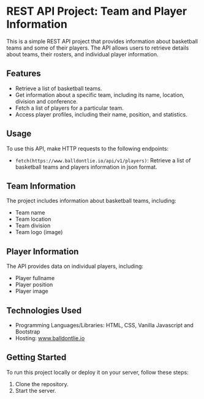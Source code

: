 # REST API Project: Team and Player Information

This is a simple REST API project that provides information about basketball teams and some of their players. The API allows users to retrieve details about teams, their rosters, and individual player information.

## Features

- Retrieve a list of basketball teams.
- Get information about a specific team, including its name, location, division and conference.
- Fetch a list of players for a particular team.
- Access player profiles, including their name, position, and statistics.

## Usage

To use this API, make HTTP requests to the following endpoints:

- `fetch(https://www.balldontlie.io/api/v1/players)`: Retrieve a list of basketball teams and players information in json format.

## Team Information

The project includes information about basketball teams, including:

- Team name
- Team location
- Team division
- Team logo (image)

## Player Information

The API provides data on individual players, including:

- Player fullname
- Player position
- Player image

## Technologies Used

- Programming Languages/Libraries: HTML, CSS, Vanilla Javascript and Bootstrap
- Hosting: www.balldontlie.io

## Getting Started

To run this project locally or deploy it on your server, follow these steps:

1. Clone the repository.
2. Start the server.
